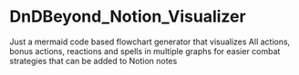 # DnDBeyond_Notion_Visualizer
Just a mermaid code based flowchart generator that visualizes All actions, bonus actions, reactions and spells in multiple graphs for easier combat strategies that can be added to Notion notes
